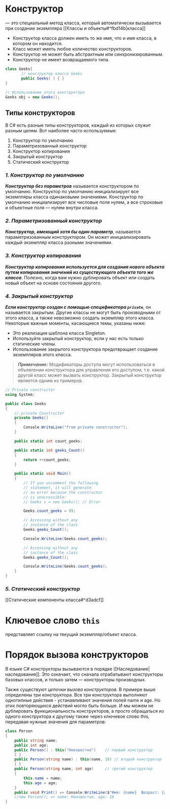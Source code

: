 # **Конструктор** 
— это специальный метод класса, который автоматически вызывается при создании экземпляра [[Классы и объекты#^fbd14b|класса]]

- Конструктор класса должен иметь то же имя, что и имя класса, в котором он находится.
- Класс может иметь любое количество конструкторов.
- Конструктор не может быть абстрактным или синхронизированным.
- Конструктор не имеет возвращаемого типа.

```cs
class Geeks{   
       // конструктор класса Geeks   
       public Geeks( ) { }   
}   
  
// Использование этого конструктора   
Geeks obj = new Geeks();
```
## **Типы конструкторов**

В C# есть разные типы конструкторов, каждый из которых служит разным целям. Вот наиболее часто используемые:

1. Конструктор по умолчанию
2. Параметризованный конструктор
3. Конструктор копирования
4. Закрытый конструктор
5. Статический конструктор

### *1. Конструктор по умолчанию*

***Конструктор без параметров*** называется конструктором по умолчанию. Конструктор по умолчанию инициализирует все экземпляры класса одинаковыми значениями. Конструктор по умолчанию инициализирует все числовые поля нулем, а все строковые и объектные поля — нулем внутри класса.

### *2. Параметризованный конструктор*

***Конструктор, имеющий хотя бы один параметр***, называется параметризованным конструктором. Он может инициализировать каждый экземпляр класса разными значениями.

### *3. Конструктор копирования*

***Конструктор копирования используется для создания нового объекта путем копирования значений из существующего объекта того же класса***. Полезно, когда вам нужно дублировать объект или создать новый объект на основе состояния другого.

### *4. Закрытый конструктор*

***Если конструктор создан с помощью спецификатора `private`***, он называется закрытым. Другие классы не могут быть производными от этого класса, а также невозможно создать экземпляр этого класса. Некоторые важные моменты, касающиеся темы, указаны ниже:

- Это реализация шаблона класса Singleton.
- Используйте закрытый конструктор, если у нас есть только статические члены.
- Использование закрытого конструктора предотвращает создание экземпляров этого класса.

> ***Примечание:*** Модификаторы доступа могут использоваться в объявлении конструктора для управления его доступом, т.е. какой другой класс может вызвать конструктор. Закрытый конструктор является одним из примеров.


```cs
// Private constructor
using System;

public class Geeks 
{
    // private Constructor
    private Geeks()
    {
        Console.WriteLine("from private constructor");
    }

    public static int count_geeks;

    public static int geeks_Count()
    {
        return ++count_geeks;
    }

    public static void Main()
    {
        // If you uncomment the following
        // statement, it will generate
        // an error because the constructor
        // is unaccessible:
        // Geeks s = new Geeks(); // Error

        Geeks.count_geeks = 99;

        // Accessing without any
        // instance of the class
        Geeks.geeks_Count();

        Console.WriteLine(Geeks.count_geeks);

        // Accessing without any
        // instance of the class
        Geeks.geeks_Count();

        Console.WriteLine(Geeks.count_geeks);
    }
}
```
### *5. Статический конструктор*
[[Статические компоненты класса#^d3adcf]]

# **Ключевое слово `this`** 
представляет ссылку на текущий экземпляр/объект класса.

# **Порядок вызова конструкторов**

В языке C# конструкторы вызываются в порядке [[Наследование|наследования]]. Это означает, что сначала отрабатывают конструкторы базовых классов, и только затем — конструкторы производных.

Также существуют *цепочки вызова конструкторов*.
В примере выше определены три конструктора. Все три конструктора выполняют однотипные действия - устанавливают значения полей name и age. Но этих повторяющихся действий могло быть больше. И мы можем не дублировать функциональность конструкторов, а просто обращаться из одного конструктора к другому также через ключевое слово this, передавая нужные значения для параметров:
```cs
class Person 
{
    public string name;
    public int age;
    public Person() : this("Неизвестно")    // первый конструктор
    { }
    public Person(string name) : this(name, 18) // второй конструктор
    { }
    public Person(string name, int age)     // третий конструктор
    {
        this.name = name;
        this.age = age;
    }
    public void Print() => Console.WriteLine($"Имя: {name}  Возраст: {age}");
    //new Person(); => name: Неизвестно, age: 18
}
```

